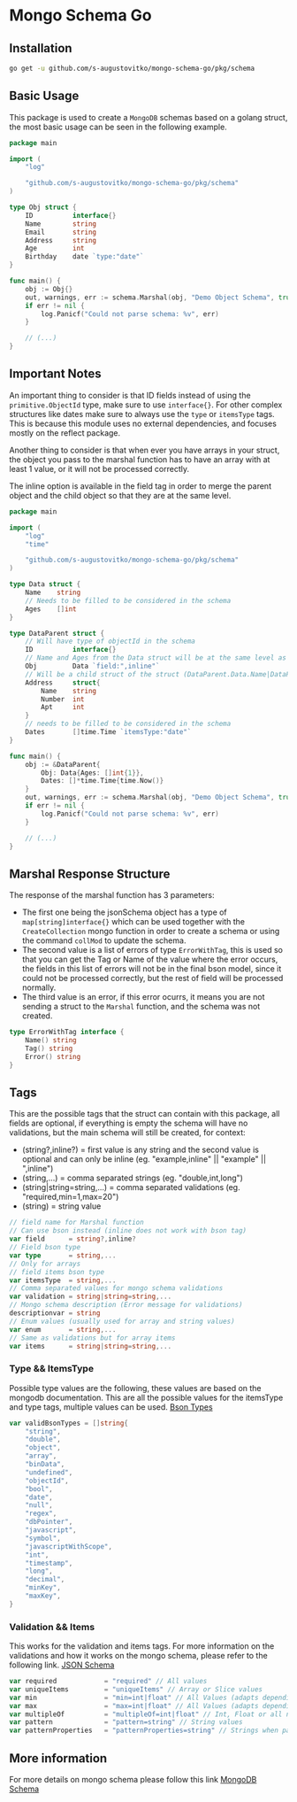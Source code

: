 # Mongo Schema Go

## Installation

```bash
go get -u github.com/s-augustovitko/mongo-schema-go/pkg/schema
```

## Basic Usage

This package is used to create a `MongoDB` schemas based on a golang struct, the most basic usage can be seen in the following example.

```go
package main

import (
    "log"

    "github.com/s-augustovitko/mongo-schema-go/pkg/schema"
)

type Obj struct {
    ID          interface{}
    Name        string
    Email       string
    Address     string
    Age         int
    Birthday    date `type:"date"`
}

func main() {
    obj := Obj{}
    out, warnings, err := schema.Marshal(obj, "Demo Object Schema", true)
    if err != nil {
		log.Panicf("Could not parse schema: %v", err)
    }

    // (...)
}
```

## Important Notes

An important thing to consider is that ID fields instead of using the `primitive.ObjectId` type, make sure to use `interface{}`. For other complex structures like dates make sure to always use the `type` or `itemsType` tags. This is because this module uses no external dependencies, and focuses mostly on the reflect package.

Another thing to consider is that when ever you have arrays in your struct, the object you pass to the marshal function has to have an array with at least 1 value, or it will not be processed correctly.

The inline option is available in the field tag in order to merge the parent object and the child object so that they are at the same level.

```go
package main

import (
    "log"
    "time"

    "github.com/s-augustovitko/mongo-schema-go/pkg/schema"
)

type Data struct {
    Name    string
    // Needs to be filled to be considered in the schema
    Ages    []int
}

type DataParent struct {
    // Will have type of objectId in the schema
    ID          interface{}
    // Name and Ages from the Data struct will be at the same level as Id, Address and Dates (DataParent.Name|DataParent.Ages)
    Obj         Data `field:",inline"`
    // Will be a child struct of the struct (DataParent.Data.Name|DataParent.Data.Number|DataParent.Data.Apt)
    Address     struct{
        Name    string
        Number  int
        Apt     int
    }
    // needs to be filled to be considered in the schema
    Dates       []time.Time `itemsType:"date"`
}

func main() {
    obj := &DataParent{
        Obj: Data{Ages: []int{1}},
        Dates: []*time.Time{time.Now()}
    }
    out, warnings, err := schema.Marshal(obj, "Demo Object Schema", true)
    if err != nil {
		log.Panicf("Could not parse schema: %v", err)
    }

    // (...)
}
```

## Marshal Response Structure

The response of the marshal function has 3 parameters:

- The first one being the jsonSchema object has a type of `map[string]interface{}` which can be used together with the `CreateCollection` mongo function in order to create a schema or using the command `collMod` to update the schema.
- The second value is a list of errors of type `ErrorWithTag`, this is used so that you can get the Tag or Name of the value where the error occurs, the fields in this list of errors will not be in the final bson model, since it could not be processed correctly, but the rest of field will be processed normally.
- The third value is an error, if this error ocurrs, it means you are not sending a struct to the `Marshal` function, and the schema was not created.

```go
type ErrorWithTag interface {
	Name() string
	Tag() string
	Error() string
}
```

## Tags

This are the possible tags that the struct can contain with this package, all fields are optional, if everything is empty the schema will have no validations, but the main schema will still be created, for context:

- (string?,inline?) = first value is any string and the second value is optional and can only be inline (eg. "example,inline" || "example" || ",inline")
- (string,...) = comma separated strings (eg. "double,int,long")
- (string|string=string,...) = comma separated validations (eg. "required,min=1,max=20")
- (string) = string value

```go
// field name for Marshal function
// Can use bson instead (inline does not work with bson tag)
var field      = string?,inline?
// Field bson type
var type       = string,...
// Only for arrays
// field items bson type
var itemsType  = string,...
// Comma separated values for mongo schema validations
var validation = string|string=string,...
// Mongo schema description (Error message for validations)
descriptionvar = string
// Enum values (usually used for array and string values)
var enum       = string,...
// Same as validations but for array items
var items      = string|string=string,...
```

### Type && ItemsType

Possible type values are the following, these values are based on the mongodb documentation. This are all the possible values for the itemsType and type tags, multiple values can be used.
[Bson Types](https://www.mongodb.com/docs/manual/reference/bson-types/)

```go
var validBsonTypes = []string{
	"string",
	"double",
	"object",
	"array",
	"binData",
	"undefined",
	"objectId",
	"bool",
	"date",
	"null",
	"regex",
	"dbPointer",
	"javascript",
	"symbol",
	"javascriptWithScope",
	"int",
	"timestamp",
	"long",
	"decimal",
	"minKey",
	"maxKey",
}
```

### Validation && Items

This works for the validation and items tags.
For more information on the validations and how it works on the mongo schema, please refer to the following link.
[JSON Schema](https://www.mongodb.com/docs/manual/reference/operator/query/jsonSchema/#mongodb-query-op.-jsonSchema)

```go
var required            = "required" // All values
var uniqueItems         = "uniqueItems" // Array or Slice values
var min                 = "min=int|float" // All Values (adapts depending on the type)
var max                 = "max=int|float" // All Values (adapts depending on the type)
var multipleOf          = "multipleOf=int|float" // Int, Float or all number type values
var pattern             = "pattern=string" // String values
var patternProperties   = "patternProperties=string" // Strings when pattern exists
```

## More information

For more details on mongo schema please follow this link
[MongoDB Schema](https://www.mongodb.com/docs/manual/core/schema-validation/)
